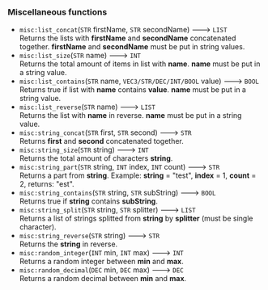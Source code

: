 ### Miscellaneous functions
- `misc:list_concat`(`STR` firstName, `STR` secondName) ---> `LIST`  
  Returns the lists with **firstName** and **secondName** concatenated together. **firstName** and **secondName** must be put in string values.
- `misc:list_size`(`STR` name) ---> `INT`  
  Returns the total amount of items in list with **name**. **name** must be put in a string value.
- `misc:list_contains`(`STR` name, `VEC3/STR/DEC/INT/BOOL` value) ---> `BOOL`  
  Returns true if list with **name** contains **value**. **name** must be put in a string value.
- `misc:list_reverse`(`STR` name) ---> `LIST`  
  Returns the list with **name** in reverse. **name** must be put in a string value.
- `misc:string_concat`(`STR` first, `STR` second) ---> `STR`  
  Returns **first** and **second** concatenated together.
- `misc:string_size`(`STR` string) ---> `INT`  
  Returns the total amount of characters **string**.
- `misc:string_part`(`STR` string, `INT` index, `INT` count) ---> `STR`  
  Returns a part from **string**. Example: **string** = "test", **index** = 1, **count** = 2, returns: "est".
- `misc:string_contains`(`STR` string, `STR` subString) ---> `BOOL`  
  Returns true if **string** contains **subString**.
- `misc:string_split`(`STR` string, `STR` splitter) ---> `LIST`  
  Returns a list of strings splitted from **string** by **splitter** (must be single character).
- `misc:string_reverse`(`STR` string) ---> `STR`  
  Returns the **string** in reverse.
- `misc:random_integer`(`INT` min, `INT` max) ---> `INT`  
  Returns a random integer between **min** and **max**.
- `misc:random_decimal`(`DEC` min, `DEC` max) ---> `DEC`  
  Returns a random decimal between **min** and **max**.
